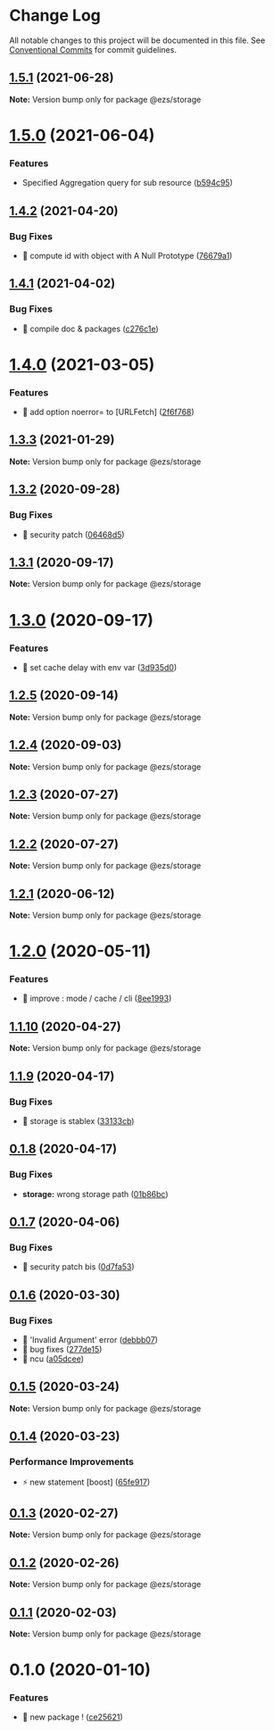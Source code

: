 # Change Log

All notable changes to this project will be documented in this file.
See [Conventional Commits](https://conventionalcommits.org) for commit guidelines.

## [1.5.1](https://github.com/Inist-CNRS/ezs/compare/@ezs/storage@1.5.0...@ezs/storage@1.5.1) (2021-06-28)

**Note:** Version bump only for package @ezs/storage





# [1.5.0](https://github.com/Inist-CNRS/ezs/compare/@ezs/storage@1.4.2...@ezs/storage@1.5.0) (2021-06-04)


### Features

* Specified Aggregation query for sub resource ([b594c95](https://github.com/Inist-CNRS/ezs/commit/b594c952b5baa57c818d62f4e9cf6d25d4bd1c7a))





## [1.4.2](https://github.com/Inist-CNRS/ezs/compare/@ezs/storage@1.4.1...@ezs/storage@1.4.2) (2021-04-20)


### Bug Fixes

* 🐛 compute id with object with A Null Prototype ([76679a1](https://github.com/Inist-CNRS/ezs/commit/76679a17a4bb4cd33068ece7092b2996138f2a0a))





## [1.4.1](https://github.com/Inist-CNRS/ezs/compare/@ezs/storage@1.4.0...@ezs/storage@1.4.1) (2021-04-02)


### Bug Fixes

* 🐛 compile doc & packages ([c276c1e](https://github.com/Inist-CNRS/ezs/commit/c276c1e113ba7f6f5c8f8e0f2ebfec9e3296941b))





# [1.4.0](https://github.com/Inist-CNRS/ezs/compare/@ezs/storage@1.3.3...@ezs/storage@1.4.0) (2021-03-05)


### Features

* 🎸 add option noerror= to [URLFetch] ([2f6f768](https://github.com/Inist-CNRS/ezs/commit/2f6f768efd9bff8a75874ea399fb139f13a19a62))





## [1.3.3](https://github.com/Inist-CNRS/ezs/compare/@ezs/storage@1.3.2...@ezs/storage@1.3.3) (2021-01-29)

**Note:** Version bump only for package @ezs/storage





## [1.3.2](https://github.com/Inist-CNRS/ezs/compare/@ezs/storage@1.3.1...@ezs/storage@1.3.2) (2020-09-28)


### Bug Fixes

* 🐛 security patch ([06468d5](https://github.com/Inist-CNRS/ezs/commit/06468d56d76c640fb03d7fa73f72d9cc38d44675))





## [1.3.1](https://github.com/Inist-CNRS/ezs/compare/@ezs/storage@1.3.0...@ezs/storage@1.3.1) (2020-09-17)

**Note:** Version bump only for package @ezs/storage





# [1.3.0](https://github.com/Inist-CNRS/ezs/compare/@ezs/storage@1.2.5...@ezs/storage@1.3.0) (2020-09-17)


### Features

* 🎸 set cache delay with env var ([3d935d0](https://github.com/Inist-CNRS/ezs/commit/3d935d0d22fec73098457c16f5261b950d4c5732))





## [1.2.5](https://github.com/Inist-CNRS/ezs/compare/@ezs/storage@1.2.4...@ezs/storage@1.2.5) (2020-09-14)

**Note:** Version bump only for package @ezs/storage





## [1.2.4](https://github.com/Inist-CNRS/ezs/compare/@ezs/storage@1.2.3...@ezs/storage@1.2.4) (2020-09-03)

**Note:** Version bump only for package @ezs/storage





## [1.2.3](https://github.com/Inist-CNRS/ezs/compare/@ezs/storage@1.2.2...@ezs/storage@1.2.3) (2020-07-27)

**Note:** Version bump only for package @ezs/storage





## [1.2.2](https://github.com/Inist-CNRS/ezs/compare/@ezs/storage@1.2.1...@ezs/storage@1.2.2) (2020-07-27)

**Note:** Version bump only for package @ezs/storage





## [1.2.1](https://github.com/Inist-CNRS/ezs/compare/@ezs/storage@1.2.0...@ezs/storage@1.2.1) (2020-06-12)

**Note:** Version bump only for package @ezs/storage





# [1.2.0](https://github.com/Inist-CNRS/ezs/compare/@ezs/storage@1.1.10...@ezs/storage@1.2.0) (2020-05-11)


### Features

* 🎸 improve : mode / cache / cli ([8ee1993](https://github.com/Inist-CNRS/ezs/commit/8ee1993724d71b0c0fe1fae9b3929a7dcb1693c5))





## [1.1.10](https://github.com/Inist-CNRS/ezs/compare/@ezs/storage@1.1.9...@ezs/storage@1.1.10) (2020-04-27)

**Note:** Version bump only for package @ezs/storage





## [1.1.9](https://github.com/Inist-CNRS/ezs/compare/@ezs/storage@0.1.8...@ezs/storage@1.1.9) (2020-04-17)


### Bug Fixes

* 🐛 storage is stablex ([33133cb](https://github.com/Inist-CNRS/ezs/commit/33133cbcd5b492874c379eb5d8d27e6bfca45097))





## [0.1.8](https://github.com/Inist-CNRS/ezs/compare/@ezs/storage@0.1.7...@ezs/storage@0.1.8) (2020-04-17)


### Bug Fixes

* **storage:** wrong storage path ([01b86bc](https://github.com/Inist-CNRS/ezs/commit/01b86bc07028d084ee37d0b29d153430dbf0a5fe))





## [0.1.7](https://github.com/Inist-CNRS/ezs/compare/@ezs/storage@0.1.6...@ezs/storage@0.1.7) (2020-04-06)


### Bug Fixes

* 🐛 security patch bis ([0d7fa53](https://github.com/Inist-CNRS/ezs/commit/0d7fa5303ab68ea12be77b77fd21fbb4c4fbc943))





## [0.1.6](https://github.com/Inist-CNRS/ezs/compare/@ezs/storage@0.1.5...@ezs/storage@0.1.6) (2020-03-30)


### Bug Fixes

* 🐛 'Invalid Argument' error ([debbb07](https://github.com/Inist-CNRS/ezs/commit/debbb07f6b074cff01c5385206e92c797e2d69c6))
* 🐛 bug fixes ([277de15](https://github.com/Inist-CNRS/ezs/commit/277de15c1df537113cd5dfbe0f8a74470291770c))
* 🐛 ncu ([a05dcee](https://github.com/Inist-CNRS/ezs/commit/a05dcee3a8832a677706b8d0b30370f075785639))





## [0.1.5](https://github.com/Inist-CNRS/ezs/compare/@ezs/storage@0.1.4...@ezs/storage@0.1.5) (2020-03-24)

**Note:** Version bump only for package @ezs/storage





## [0.1.4](https://github.com/Inist-CNRS/ezs/compare/@ezs/storage@0.1.3...@ezs/storage@0.1.4) (2020-03-23)


### Performance Improvements

* ⚡️ new statement [boost] ([65fe917](https://github.com/Inist-CNRS/ezs/commit/65fe917049f6804a4f26fa3c51c72c2a3d7ee6e6))





## [0.1.3](https://github.com/Inist-CNRS/ezs/compare/@ezs/storage@0.1.2...@ezs/storage@0.1.3) (2020-02-27)

**Note:** Version bump only for package @ezs/storage





## [0.1.2](https://github.com/Inist-CNRS/ezs/compare/@ezs/storage@0.1.1...@ezs/storage@0.1.2) (2020-02-26)

**Note:** Version bump only for package @ezs/storage





## [0.1.1](https://github.com/Inist-CNRS/ezs/compare/@ezs/storage@0.1.0...@ezs/storage@0.1.1) (2020-02-03)

**Note:** Version bump only for package @ezs/storage





# 0.1.0 (2020-01-10)


### Features

* 🎸 new package ! ([ce25621](https://github.com/Inist-CNRS/ezs/commit/ce256211c10601e632cf6a952fda8b1bb3bc82f0))
